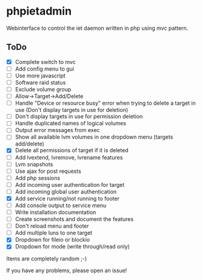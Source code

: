 # phpietadmin
Webinterface to control the iet daemon written in php using mvc pattern.

## ToDo
- [x] Complete switch to mvc
- [ ] Add config menu to gui
- [ ] Use more javascript
- [ ] Software raid status
- [ ] Exclude volume group
- [ ] Allow->Target->Add/Delete
- [ ] Handle "Device or resource busy" error when trying to delete a target in use (Don't display targets in use for deletion)
- [ ] Don't display targets in use for permission deletion
- [ ] Handle duplicated names of logical volumes
- [ ] Output error messages from exec
- [ ] Show all available lvm volumes in one dropdown menu (targets add/delete)
- [x] Delete all permissions of target if it is deleted
- [ ] Add lvextend, lvremove, lvrename features
- [ ] Lvm snapshots
- [ ] Use ajax for post requests
- [ ] Add php sessions
- [ ] Add incoming user authentication for target
- [ ] Add incoming global user authentication
- [x] Add service running/not running to footer
- [ ] Add console output to service menu
- [ ] Write installation documentation
- [ ] Create screenshots and document the features
- [ ] Don't reload menu and footer
- [ ] Add multiple luns to one target
- [x] Dropdown for fileio or blockio
- [x] Dropdown for mode (write through/read only)

Items are completely random ;-)

If you have any problems, please open an issue!
